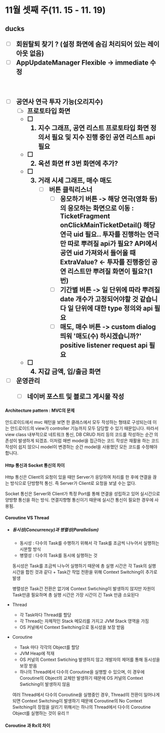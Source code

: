 <h1>11월 셋째 주(11. 15 - 11. 19)





<h2>ducks

- [ ] 회원탈퇴 찾기 ? (설정 화면에 숨김 처리되어 있는 레이아웃 없음)
- [ ] AppUpdateManager Flexible -> immediate 수정

​                                                                                                                                                                         

- [ ] 공연사 연극 투자 기능(오리지수)
  - [ ] 프로토타입 화면
  - [ ] 1. 지수 그래프, 공연 리스트
       프로토타입 화면 정의서 필요 및 지수 진행 중인 공연 리스트 api 필요
  - [ ] 2. 옥션 화면  ff
       3번 화면에 추가?
  - [ ] 3. 거래 시세 그래프, 매수 매도
       - [ ] 버튼 클릭리스너
         - [ ] 응모하기 버튼 -> 해당 연극(영화 등)의 응모하는 화면으로 이동
           : TicketFragment onClickMainTicketDetail() 해당 연극 uid 필요..
           투자를 진행하는 연극만 따로 뿌려질 api가 필요? API에서 공연 uid 가져와서 들어올 때 ExtraValue? <- 투자를 진행중인 공연 리스트만 뿌려질 화면이 필요?(1번)
         - [ ] 기간별 버튼 -> 일 단위에 따라 뿌려질 date 개수가 고정되어야할 것 같습니다
           일 단위에 대한 type 정의와 api 필요
         - [ ] 매도, 매수 버튼 -> custom dialog 띄워 '매도(수) 하시겠습니까?'
           positive listener request api 필요
  - [ ] 4.  지갑 금액, 입/출금 화면



- [ ] 운영관리
  - [ ] 네이버 포스트 및 블로그 게시물 작성



#### Architecture pattern : MVC의 문제

안드로이드에서 mvc 패턴을 보면 한 클래스에서 모두 작성하는 형태로 구성되는데 이는 안드로이드의 view가 controller 기능까지 모두 담당할 수 있기  때문입니다. 따라서  view class 내부적으로 네트워크 통신, DB CRUD 처리 등의 코드를 작성하는 순간 의존성이 발생하게 되겠죠. 이처럼 매번 model을 접근하는 코드 작성은 재활용 하는 코드 작성이 쉽지 않으니 model이 변경하는 순간 model을 사용했던 모든 코드를 수정해야합니다. 



#### Http 통신과 Socket 통신의 차이

Http 통신은 Client의 요청이 있을 때만 Server가 응당하여 처리를 한 후에 연결을 끊는 방식으로 단방향적 통신. 즉 Server가 Client로 요청을 보낼 수는 없다.

Socket 통신은 Server와 Client가 특정 Port를 통해 연결을 성립하고 있어 실시간으로 양방향 통신을 하는 방식. 연결지향형 통신이기 때문에 실시간 통신이 필요한 경우에 사용됨.



#### Coroutine VS Thread

- ##### 동시성(Concurrency)과 병렬성(Parallelism)

  - 동시성 : 다수의 Task를 수행하기 위해서 각 Task를 조금씩 나누어서 실행하는 시분할 방식
  - 병렬성 : 다수의 Task를 동시에 실행하는 것

  동시성은 Task를 조금씩 나누어 실행하기 때문에 총 실행 시간은 각 Task의 실행 시간을 합친 것과 같다 + Task간 작업 전환을 위해 Context Switching이 추가로 발생

  병렬성은 Task간 전환은 없기에 Context Swtiching이 발생하지 않지만 자원이 Task만큼 필요하며 총 실행 시간은 가장 시간이 긴 Task 만큼 소요된다

- Thread

  - 각 Task마다 Thread를 할당
  - 각 Thread는 자체적인 Stack 메모리를 가지고 JVM Stack 영역을 가짐
  - OS 커널에서 Context Switching으로 동시성을 보장 받음

- Coroutine

  - Task 마다 각각의 Object를 할당
  - JVM Heap에 적재
  - OS 커널의 Context Swtiching 발생하지 않고 개발자의 제어를 통해 동시성을 보장 받음
  - 하나의 Thread에서 다수의 Coroutine을 실행할 수 있으며, 이 경우에 Coroutine의 Object의 교체만 발생하기 때문에 OS 커널의 Context Swtiching이 발생하지 않음

  여러 Thread에서 다수의 Coroutine을 실행중인 경우, Thread의 전환이 일어나게 되면 Context Switching이 발생하기 때문에 Coroutine의 No Context Switching의 장점을 살리기 위해서는 하나의 Thread에서 다수의 Coroutine Object를 실행하는 것이 유리 !!



#### Coroutine 과 Rx의 차이
